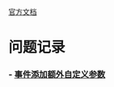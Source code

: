 [官方文档](https://element.faas.ele.me/#/zh-CN)

# 问题记录

### - [事件添加额外自定义参数](https://github.com/yancongcong1/blog/tree/master/vue/problem/extra-parameter.md)


